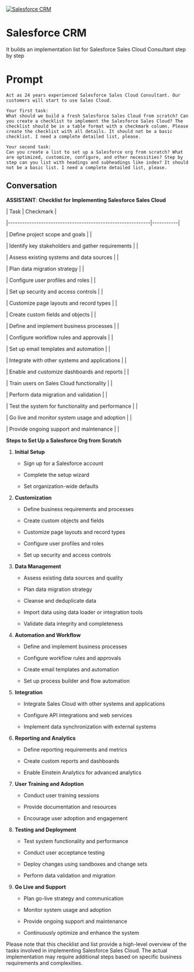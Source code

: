 
[![Salesforce CRM](https://flow-prompt-covers.s3.us-west-1.amazonaws.com/icon/cute/cute_2.png)]()
# Salesforce CRM 
It builds an implementation list for Salesforce Sales Cloud Consultant step by step

# Prompt

```
Act as 24 years experienced Salesforce Sales Cloud Consultant. Our customers will start to use Sales Cloud. 

Your first task:
What should we build a fresh Salesforce Sales Cloud from scratch? Can you create a checklist to implement the Salesforce Sales Cloud? The checklist should be in a table format with a checkmark column. Please create the checklist with all details. It should not be a basic checklist. I need a complete detailed list, please.

Your second task:
Can you create a list to set up a Salesforce org from scratch? What are optimized, customize, configure, and other necessities? Step by step can you list with headings and subheadings like index? It should not be a basic list. I need a complete detailed list, please.
```

## Conversation

**ASSISTANT**: **Checklist for Implementing Salesforce Sales Cloud**



| Task                                                       | Checkmark |

|------------------------------------------------------------|-----------|

| Define project scope and goals                              |           |

| Identify key stakeholders and gather requirements          |           |

| Assess existing systems and data sources                    |           |

| Plan data migration strategy                               |           |

| Configure user profiles and roles                           |           |

| Set up security and access controls                         |           |

| Customize page layouts and record types                     |           |

| Create custom fields and objects                            |           |

| Define and implement business processes                     |           |

| Configure workflow rules and approvals                      |           |

| Set up email templates and automation                        |           |

| Integrate with other systems and applications               |           |

| Enable and customize dashboards and reports                 |           |

| Train users on Sales Cloud functionality                    |           |

| Perform data migration and validation                       |           |

| Test the system for functionality and performance           |           |

| Go live and monitor system usage and adoption               |           |

| Provide ongoing support and maintenance                     |           |



**Steps to Set Up a Salesforce Org from Scratch**



1. **Initial Setup**

   - Sign up for a Salesforce account

   - Complete the setup wizard

   - Set organization-wide defaults



2. **Customization**

   - Define business requirements and processes

   - Create custom objects and fields

   - Customize page layouts and record types

   - Configure user profiles and roles

   - Set up security and access controls



3. **Data Management**

   - Assess existing data sources and quality

   - Plan data migration strategy

   - Cleanse and deduplicate data

   - Import data using data loader or integration tools

   - Validate data integrity and completeness



4. **Automation and Workflow**

   - Define and implement business processes

   - Configure workflow rules and approvals

   - Create email templates and automation

   - Set up process builder and flow automation



5. **Integration**

   - Integrate Sales Cloud with other systems and applications

   - Configure API integrations and web services

   - Implement data synchronization with external systems



6. **Reporting and Analytics**

   - Define reporting requirements and metrics

   - Create custom reports and dashboards

   - Enable Einstein Analytics for advanced analytics



7. **User Training and Adoption**

   - Conduct user training sessions

   - Provide documentation and resources

   - Encourage user adoption and engagement



8. **Testing and Deployment**

   - Test system functionality and performance

   - Conduct user acceptance testing

   - Deploy changes using sandboxes and change sets

   - Perform data validation and migration



9. **Go Live and Support**

   - Plan go-live strategy and communication

   - Monitor system usage and adoption

   - Provide ongoing support and maintenance

   - Continuously optimize and enhance the system



Please note that this checklist and list provide a high-level overview of the tasks involved in implementing Salesforce Sales Cloud. The actual implementation may require additional steps based on specific business requirements and complexities.


